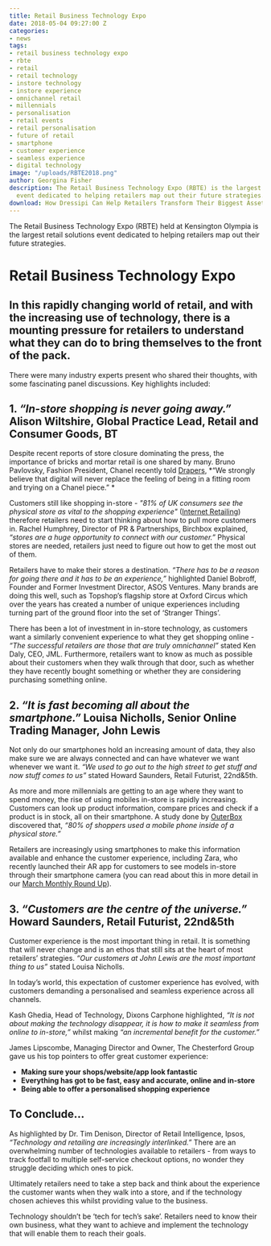 ```yaml
---
title: Retail Business Technology Expo
date: 2018-05-04 09:27:00 Z
categories:
- news
tags:
- retail business technology expo
- rbte
- retail
- retail technology
- instore technology
- instore experience
- omnichannel retail
- millennials
- personalisation
- retail events
- retail personalisation
- future of retail
- smartphone
- customer experience
- seamless experience
- digital technology
image: "/uploads/RBTE2018.png"
author: Georgina Fisher
description: The Retail Business Technology Expo (RBTE) is the largest retail solutions
  event dedicated to helping retailers map out their future strategies.
download: How Dressipi Can Help Retailers Transform Their Biggest Asset
---
```


The Retail Business Technology Expo (RBTE) held at Kensington Olympia is the largest retail solutions event dedicated to helping retailers map out their future strategies.

# Retail Business Technology Expo

## In this rapidly changing world of retail, and with the increasing use of technology, there is a mounting pressure for retailers to understand what they can do to bring themselves to the front of the pack.

There were many industry experts present who shared their thoughts, with some fascinating panel discussions. Key highlights included:

## 1. *“In-store shopping is never going away.”* Alison Wiltshire, Global Practice Lead, Retail and Consumer Goods, BT

Despite recent reports of store closure dominating the press, the importance of bricks and mortar retail is one shared by many. Bruno Pavlovsky, Fashion President, Chanel recently told [Drapers](https://www.drapersonline.com/7029147.article?utm_source=newsletter&utm_medium=email&utm_campaign=DR_EditorialNewsletters.Reg:%20Send%20-%20Daily%20News&mkt_tok=eyJpIjoiT1dNMU1tVTVZall6TnpNMiIsInQiOiJyanV6T3E3VWVNZG10TEVLd2UzM0JIUll4Q2NoQ0xrVVRwZkJXSXd4WnkzeUllRzNDcFdVKytIdWR6bVdXemx0ZklUQmN2WUllSEVoV0p1a1ZDTDRkTWdWeHRzeEZpaytYOUJoeVg0NVJOWXV2VHZkM0JodVNYalJHMzJVUkRZWSJ9), *“We strongly believe that digital will never replace the feeling of being in a fitting room and trying on a Chanel piece.” *

Customers still like shopping in-store - *"81% of UK consumers see the physical store as vital to the shopping experience"* ([Internet Retailing](https://internetretailing.net/themes/-while-81-of-consumers-prefer-physical-stores-so-a-third-can-showroom)) therefore retailers need to start thinking about how to pull more customers in. Rachel Humphrey, Director of PR & Partnerships, Birchbox explained, *“stores are a huge opportunity to connect with our customer.”* Physical stores are needed, retailers just need to figure out how to get the most out of them.

Retailers have to make their stores a destination. *“There has to be a reason for going there and it has to be an experience,”* highlighted Daniel Bobroff, Founder and Former Investment Director, ASOS Ventures. Many brands are doing this well, such as Topshop’s flagship store at Oxford Circus which over the years has created a number of unique experiences including turning part of the ground floor into the set of ‘Stranger Things’. 

There has been a lot of investment in in-store technology, as customers want a similarly convenient experience to what they get shopping online - *“The successful retailers are those that are truly omnichannel”* stated Ken Daly, CEO, JML. Furthermore, retailers want to know as much as possible about their customers when they walk through that door, such as whether they have recently bought something or whether they are considering purchasing something online.

## 2. *“It is fast becoming all about the smartphone.”* Louisa Nicholls, Senior Online Trading Manager, John Lewis

Not only do our smartphones hold an increasing amount of data, they also make sure we are always connected and can have whatever we want whenever we want it. *“We used to go out to the high street to get stuff and now stuff comes to us”* stated Howard Saunders, Retail Futurist, 22nd&5th. 

As more and more millennials are getting to an age where they want to spend money, the rise of using mobiles in-store is rapidly increasing. Customers can look up product information, compare prices and check if a product is in stock, all on their smartphone. A study done by [OuterBox](https://www.outerboxdesign.com/web-design-articles/mobile-ecommerce-statistics) discovered that, *“80% of shoppers used a mobile phone inside of a physical store.”*

Retailers are increasingly using smartphones to make this information available and enhance the customer experience, including Zara, who recently launched their AR app for customers to see models in-store through their smartphone camera (you can read about this in more detail in our [March Monthly Round Up](https://dressipi.com/blog/monthly-retail-round-up-march-2018/)). 

## 3. *“Customers are the centre of the universe.”* Howard Saunders, Retail Futurist, 22nd&5th

Customer experience is the most important thing in retail. It is something that will never change and is an ethos that still sits at the heart of most retailers’ strategies. *“Our customers at John Lewis are the most important thing to us”* stated Louisa Nicholls. 

In today’s world, this expectation of customer experience has evolved, with customers demanding a personalised and seamless experience across all channels.

Kash Ghedia, Head of Technology, Dixons Carphone highlighted, *“It is not about making the technology disappear, it is how to make it seamless from online to in-store,”* whilst making *“an incremental benefit for the customer.”*

James Lipscombe, Managing Director and Owner, The Chesterford Group gave us his top pointers to offer great customer experience:

* **Making sure your shops/website/app look fantastic**
* **Everything has got to be fast, easy and accurate, online and in-store**
* **Being able to offer a personalised shopping experience**

## To Conclude…

As highlighted by Dr. Tim Denison, Director of Retail Intelligence, Ipsos, *“Technology and retailing are increasingly interlinked.”* There are an overwhelming number of technologies available to retailers - from ways to track footfall to multiple self-service checkout options, no wonder they struggle deciding which ones to pick. 

Ultimately retailers need to take a step back and think about the experience the customer wants when they walk into a store, and if the technology chosen achieves this whilst providing value to the business. 

Technology shouldn’t be ‘tech for tech’s sake’. Retailers need to know their own business, what they want to achieve and implement the technology that will enable them to reach their goals.